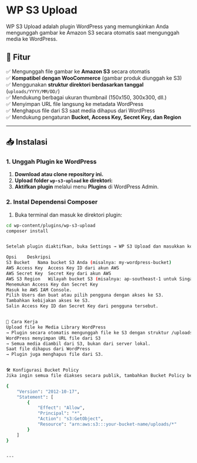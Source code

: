 # WP S3 Upload

WP S3 Upload adalah plugin WordPress yang memungkinkan Anda mengunggah gambar ke Amazon S3 secara otomatis saat mengunggah media ke WordPress.

## 📌 Fitur
✅ Mengunggah file gambar ke **Amazon S3** secara otomatis  
✅ **Kompatibel dengan WooCommerce** (gambar produk diunggah ke S3)  
✅ Menggunakan **struktur direktori berdasarkan tanggal** (`uploads/YYYY/MM/DD/`)  
✅ Mendukung berbagai ukuran thumbnail (150x150, 300x300, dll.)  
✅ Menyimpan URL file langsung ke metadata WordPress  
✅ Menghapus file dari S3 saat media dihapus dari WordPress  
✅ Mendukung pengaturan **Bucket, Access Key, Secret Key, dan Region**  

---

## 📥 Instalasi

### **1. Unggah Plugin ke WordPress**
1. **Download atau clone repository ini.**
2. **Upload folder `wp-s3-upload` ke direktori:**  
3. **Aktifkan plugin** melalui menu **Plugins** di WordPress Admin.

### **2. Instal Dependensi Composer**
1. Buka terminal dan masuk ke direktori plugin:
```bash
cd wp-content/plugins/wp-s3-upload
composer install


Setelah plugin diaktifkan, buka Settings → WP S3 Upload dan masukkan konfigurasi berikut:

Opsi	Deskripsi
S3 Bucket	Nama bucket S3 Anda (misalnya: my-wordpress-bucket)
AWS Access Key	Access Key ID dari akun AWS
AWS Secret Key	Secret Key dari akun AWS
AWS S3 Region	Wilayah bucket S3 (misalnya: ap-southeast-1 untuk Singapura)
Menemukan Access Key dan Secret Key
Masuk ke AWS IAM Console.
Pilih Users dan buat atau pilih pengguna dengan akses ke S3.
Tambahkan kebijakan akses ke S3.
Salin Access Key ID dan Secret Key dari pengguna tersebut.


🚀 Cara Kerja
Upload file ke Media Library WordPress
→ Plugin secara otomatis mengunggah file ke S3 dengan struktur /uploads/YYYY/MM/DD/
WordPress menyimpan URL file dari S3
→ Semua media diambil dari S3, bukan dari server lokal.
Saat file dihapus dari WordPress
→ Plugin juga menghapus file dari S3.


🛠️ Konfigurasi Bucket Policy
Jika ingin semua file diakses secara publik, tambahkan Bucket Policy berikut di AWS S3 Console:

{
    "Version": "2012-10-17",
    "Statement": [
        {
            "Effect": "Allow",
            "Principal": "*",
            "Action": "s3:GetObject",
            "Resource": "arn:aws:s3:::your-bucket-name/uploads/*"
        }
    ]
}


---

